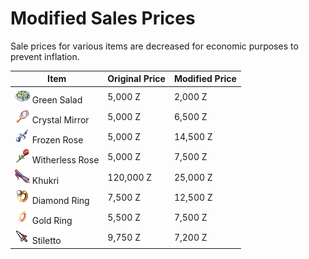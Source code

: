# Modified Sales Prices


Sale prices for various items are decreased for economic purposes to prevent inflation.

| Item | Original Price | Modified Price |
|------|----------------|----------------|
| ![12065](img/12065.gif) Green Salad | 5,000 Z | 2,000 Z |
| ![747](img/747.gif) Crystal Mirror | 5,000 Z | 6,500 Z |
| ![749](img/749.gif) Frozen Rose | 5,000 Z | 14,500 Z |
| ![748](img/748.gif) Witherless Rose | 5,000 Z | 7,500 Z |
| ![13006](img/13006.gif) Khukri | 120,000 Z | 25,000 Z |
| ![2613](img/2613.png) Diamond Ring | 7,500 Z | 12,500 Z |
| ![2610](img/2610.png) Gold Ring | 5,500 Z | 7,500 Z |
| ![1216](img/1216.png) Stiletto | 9,750 Z | 7,200 Z |